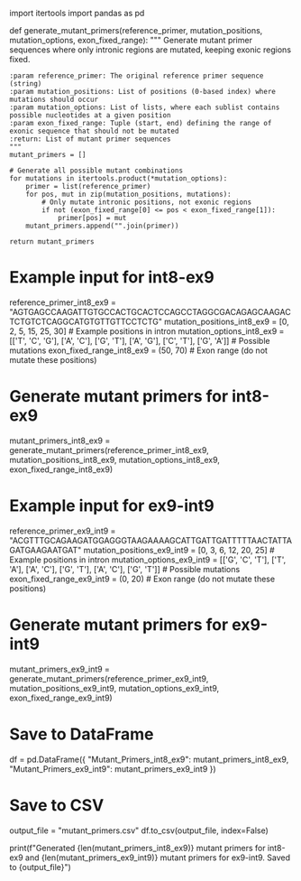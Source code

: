 import itertools
import pandas as pd

def generate_mutant_primers(reference_primer, mutation_positions, mutation_options, exon_fixed_range):
    """
    Generate mutant primer sequences where only intronic regions are mutated, keeping exonic regions fixed.
    
    :param reference_primer: The original reference primer sequence (string)
    :param mutation_positions: List of positions (0-based index) where mutations should occur
    :param mutation_options: List of lists, where each sublist contains possible nucleotides at a given position
    :param exon_fixed_range: Tuple (start, end) defining the range of exonic sequence that should not be mutated
    :return: List of mutant primer sequences
    """
    mutant_primers = []
    
    # Generate all possible mutant combinations
    for mutations in itertools.product(*mutation_options):
        primer = list(reference_primer)
        for pos, mut in zip(mutation_positions, mutations):
            # Only mutate intronic positions, not exonic regions
            if not (exon_fixed_range[0] <= pos < exon_fixed_range[1]):
                primer[pos] = mut
        mutant_primers.append("".join(primer))
    
    return mutant_primers

# Example input for int8-ex9
reference_primer_int8_ex9 = "AGTGAGCCAAGATTGTGCCACTGCACTCCAGCCTAGGCGACAGAGCAAGACTCTGTCTCAGGCATGTGTTGTTCCTCTG"
mutation_positions_int8_ex9 = [0, 2, 5, 15, 25, 30]  # Example positions in intron
mutation_options_int8_ex9 = [['T', 'C', 'G'], ['A', 'C'], ['G', 'T'], ['A', 'G'], ['C', 'T'], ['G', 'A']]  # Possible mutations
exon_fixed_range_int8_ex9 = (50, 70)  # Exon range (do not mutate these positions)

# Generate mutant primers for int8-ex9
mutant_primers_int8_ex9 = generate_mutant_primers(reference_primer_int8_ex9, mutation_positions_int8_ex9, mutation_options_int8_ex9, exon_fixed_range_int8_ex9)

# Example input for ex9-int9
reference_primer_ex9_int9 = "ACGTTTGCAGAAGATGGAGGGTAAGAAAAGCATTGATTGATTTTTAACTATTAGATGAAGAATGAT"
mutation_positions_ex9_int9 = [0, 3, 6, 12, 20, 25]  # Example positions in intron
mutation_options_ex9_int9 = [['G', 'C', 'T'], ['T', 'A'], ['A', 'C'], ['G', 'T'], ['A', 'C'], ['G', 'T']]  # Possible mutations
exon_fixed_range_ex9_int9 = (0, 20)  # Exon range (do not mutate these positions)

# Generate mutant primers for ex9-int9
mutant_primers_ex9_int9 = generate_mutant_primers(reference_primer_ex9_int9, mutation_positions_ex9_int9, mutation_options_ex9_int9, exon_fixed_range_ex9_int9)

# Save to DataFrame
df = pd.DataFrame({
    "Mutant_Primers_int8_ex9": mutant_primers_int8_ex9,
    "Mutant_Primers_ex9_int9": mutant_primers_ex9_int9
})

# Save to CSV
output_file = "mutant_primers.csv"
df.to_csv(output_file, index=False)

print(f"Generated {len(mutant_primers_int8_ex9)} mutant primers for int8-ex9 and {len(mutant_primers_ex9_int9)} mutant primers for ex9-int9. Saved to {output_file}")
